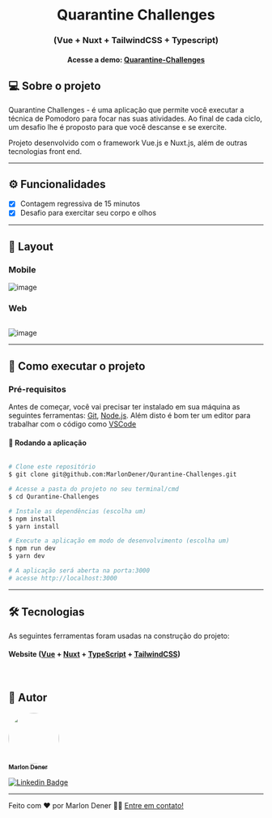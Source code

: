 <h1 align="center">
  Quarantine Challenges
</h1>
<h3 align="center">
 (Vue + Nuxt + TailwindCSS + Typescript)
</h3>
<h4 align="center">
	Acesse a demo:
	<a href="https://quarantine-challenges-marlondener.vercel.app/">
		Quarantine-Challenges
	</a>
</h4>

## 💻 Sobre o projeto

Quarantine Challenges - é uma aplicação que permite você executar a técnica de Pomodoro para focar nas suas atividades. Ao final de cada ciclo, um desafio lhe é proposto para que você descanse e se exercite.

Projeto desenvolvido com o framework Vue.js e Nuxt.js, além de outras tecnologias front end.

---
## ⚙️ Funcionalidades

- [x] Contagem regressiva de 15 minutos
- [x] Desafio para exercitar seu corpo e olhos
---

## 🎨 Layout
### Mobile

<p align="center">
	
![image](https://user-images.githubusercontent.com/70349830/123734581-fbaa1b00-d873-11eb-83ae-9eb77c3c29e4.png)
	
</p>

### Web

<p align="center" style="display: flex; align-items: flex-start; justify-content: center" style="width: 400px">
	
![image](https://user-images.githubusercontent.com/70349830/123734169-39f30a80-d873-11eb-8df6-2a3bfceea604.png)
	
</p>

---

## 🚀 Como executar o projeto

### Pré-requisitos

Antes de começar, você vai precisar ter instalado em sua máquina as seguintes ferramentas:
[Git](https://git-scm.com), [Node.js](https://nodejs.org/en/).
Além disto é bom ter um editor para trabalhar com o código como [VSCode](https://code.visualstudio.com/)

#### 🧭 Rodando a aplicação

```bash

# Clone este repositório
$ git clone git@github.com:MarlonDener/Qurantine-Challenges.git

# Acesse a pasta do projeto no seu terminal/cmd
$ cd Qurantine-Challenges

# Instale as dependências (escolha um)
$ npm install
$ yarn install

# Execute a aplicação em modo de desenvolvimento (escolha um)
$ npm run dev
$ yarn dev

# A aplicação será aberta na porta:3000
# acesse http://localhost:3000

```

---

## 🛠 Tecnologias

As seguintes ferramentas foram usadas na construção do projeto:

#### **Website**  ([Vue](https://vuejs.org/) + [Nuxt](https://nuxtjs.org/)  +  [TypeScript](https://www.typescriptlang.org/) + [TailwindCSS](https://tailwindcss.com/))
<br>

## 🦸 Autor

<a href="https://www.linkedin.com/in/marlondener">
 <img style="border-radius: 50%;" src="https://avatars.githubusercontent.com/u/70349830?v=4" width="100px;" alt=""/>
 <br />
 <sub><b>Marlon Dener</b></sub>
</a>
<br />

[![Linkedin Badge](https://img.shields.io/badge/-marlondener-blue?style=flat-square&logo=Linkedin&logoColor=white&link=https://www.linkedin.com/in/marlondener/)](https://www.linkedin.com/in/marlondener/)

---

Feito com ❤️ por Marlon Dener 👋🏽 [Entre em contato!](https://www.linkedin.com/in/marlondener/)
